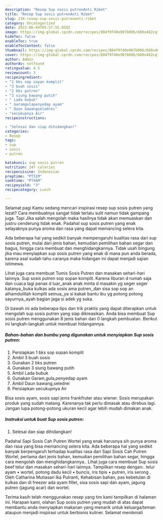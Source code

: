 ```yaml
---
description: "Resep Sup sosis putrenAnti Ribet"
title: "Resep Sup sosis putrenAnti Ribet"
slug: 234-resep-sup-sosis-putrenanti-ribet
category: Uncategorized
date: 2022-06-04T05:57:55.058Z
image: https://img-global.cpcdn.com/recipes/084f9f40e907b006/680x482cq70/sup-sosis-putren-foto-resep-utama.jpg
hideToc: false
enableToc: true
enableTocContent: false
thumbnail: https://img-global.cpcdn.com/recipes/084f9f40e907b006/680x482cq70/sup-sosis-putren-foto-resep-utama.jpg
cover: https://img-global.cpcdn.com/recipes/084f9f40e907b006/680x482cq70/sup-sosis-putren-foto-resep-utama.jpg
author: Admin
authorAv: notfound
ratingvalue: 4.5
reviewcount: 3
recipeingredient:
- "1 bks sop sopan komplit"
- "3 buah sosis"
- "2 bks putren"
- "3 siung bawang putih"
- " Lada bubuk"
- " Garamgulapenyedap ayam"
- " Daun bawangseledrei"
- "secukupnya Air"
recipeinstructions:

- "Selesai dan siap dihidangkan!"
categories:
- Resep
tags:
- sup
- sosis
- putren

katakunci: sup sosis putren 
nutrition: 247 calories
recipecuisine: Indonesian
preptime: "PT31M"
cooktime: "PT46M"
recipeyield: "3"
recipecategory: Lunch

---
```



Selamat pagi Kamu sedang mencari inspirasi resep sup sosis putren yang lezat? Cara membuatnya sangat tidak terlalu sulit namun tidak gampang juga. Tapi Jika salah mengolah maka hasilnya tidak akan memuaskan dan justru cenderung tidak enak. Padahal sup sosis putren yang enak selayaknya punya aroma dan rasa yang dapat memancing selera kita.


Ada beberapa hal yang sedikit banyak mempengaruhi kualitas rasa dari sup sosis putren, mulai dari jenis bahan, kemudian pemilihan bahan segar dan bagus, hingga cara membuat dan menghidangkannya. Tidak usah bingung jika mau menyiapkan sup sosis putren yang enak di mana pun anda berada, karena asal sudah tahu caranya maka hidangan ini dapat menjadi sajian istimewa.

Lihat juga cara membuat Tumis Sosis Putren dan masakan sehari-hari lainnya. Sup sosis putren sop sopan komplit. Karena liburan d rumah saja dan cuaca lagi panas d luar,,anak anak minta d masakin yg seger seger katanya,,buka kulkas ada sosis ama putren,,dan sisa sop sop an alhamdulillah komplit semua,,ya si kakak bantu ibu yg potong potong sayurnya,,ayah bagian jaga si adek yg suka.


Di bawah ini ada beberapa tips dan trik praktis yang dapat diterapkan untuk mengolah sup sosis putren yang siap dikreasikan. Anda bisa membuat Sup sosis putren menggunakan 8 jenis bahan dan 0 langkah pembuatan. Berikut ini langkah-langkah untuk membuat hidangannya.

<!--inarticleads1-->

##### Bahan-bahan dan bumbu yang digunakan untuk menyiapkan Sup sosis putren:

1. Persiapkan 1 bks sop sopan komplit
1. Ambil 3 buah sosis
1. Gunakan 2 bks putren
1. Gunakan 3 siung bawang putih
1. Ambil  Lada bubuk
1. Gunakan  Garam,gula,penyedap ayam
1. Ambil  Daun bawang,seledrei
1. Persiapkan secukupnya Air


Bisa sosis ayam, sosis sapi jenis frankfruter atau wiener. Sosis merupakan produk yang sudah matang. Karenanya tak perlu dimasak atau direbus lagi. Jangan lupa potong-potong ukuran kecil agar lebih mudah dimakan anak. 

<!--inarticleads2-->

##### Instruksi untuk buat Sup sosis putren:


1. Selesai dan siap dihidangkan!

Padahal Sapi Sosis Cah Putren Wortel yang enak harusnya sih punya aroma dan rasa yang bisa memancing selera kita. Ada beberapa hal yang sedikit banyak berpengaruh terhadap kualitas rasa dari Sapi Sosis Cah Putren Wortel, pertama dari jenis bahan, kemudian pemilihan bahan segar, hingga cara mengolah dan menghidangkannya.. Lihat juga cara membuat Sup sosis beef telur dan masakan sehari-hari lainnya. Tampilkan resep dengan:. telur ayam • wortel, potong dadu kecil • buncis, iris tipis • putren, iris serong . Oleh Catharina Mutiasari Ika Putranti, Kehabisan bahan, pas kebetulan di kulkas dan di freezer ada ayam fillet, sisa sosis sapi dan ayam, jagung putren (jagung acar) dan wortel. 

Terima kasih telah menggunakan resep yang tim kami tampilkan di halaman ini. Harapan kami, olahan Sup sosis putren yang mudah di atas dapat membantu anda menyiapkan makanan yang menarik untuk keluarga/teman ataupun menjadi inspirasi untuk berbisnis kuliner. Selamat menikmati
